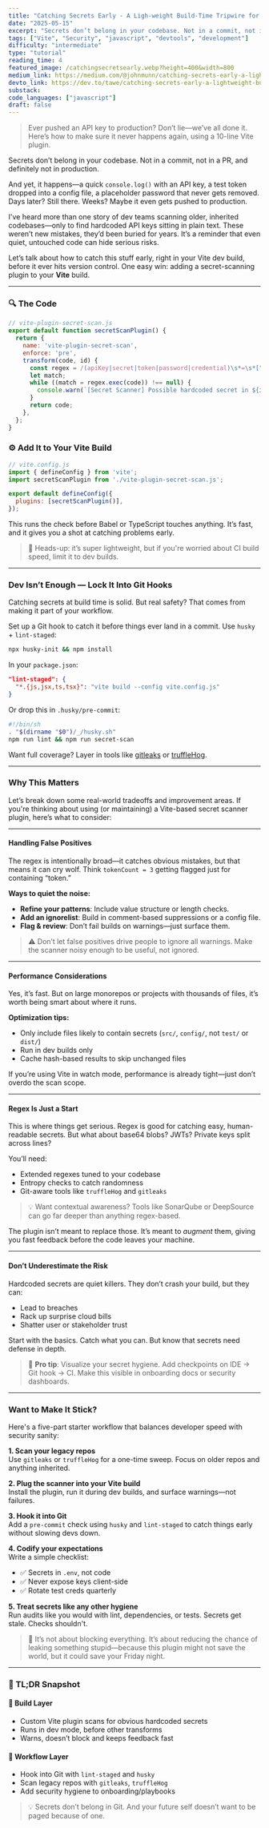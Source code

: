 ```yaml
---
title: "Catching Secrets Early - A Ligh-weight Build-Time Tripwire for Vite"
date: "2025-05-15"
excerpt: "Secrets don’t belong in your codebase. Not in a commit, not in a PR, and definitely not in production. And yet, it happens — a quick console.log() with an API key, a test token dropped into a config…"
tags: ["Vite", "Security", "javascript", "devtools", "development"]
difficulty: "intermediate"
type: "tutorial"
reading_time: 4
featured_image: /catchingsecretsearly.webp?height=400&width=800
medium_link: https://medium.com/@johnmunn/catching-secrets-early-a-lightweight-build-time-tripwire-for-vite-825f0998430c
devto_link: https://dev.to/tawe/catching-secrets-early-a-lightweight-build-time-tripwire-for-vite-3caj
substack:
code_languages: ["javascript"]
draft: false
---
```


> Ever pushed an API key to production? Don’t lie—we’ve all done it. Here’s how to make sure it never happens again, using a 10-line Vite plugin.

Secrets don’t belong in your codebase. Not in a commit, not in a PR, and definitely not in production.

And yet, it happens—a quick ``console.log()`` with an API key, a test token dropped into a config file, a placeholder password that never gets removed. Days later? Still there. Weeks? Maybe it even gets pushed to production.

I've heard more than one story of dev teams scanning older, inherited codebases—only to find hardcoded API keys sitting in plain text. These weren’t new mistakes, they’d been buried for years. It’s a reminder that even quiet, untouched code can hide serious risks.

Let’s talk about how to catch this stuff early, right in your Vite dev build, before it ever hits version control. One easy win: adding a secret-scanning plugin to your **Vite** build.

---

### 🔍 The Code

```javascript
// vite-plugin-secret-scan.js
export default function secretScanPlugin() {
  return {
    name: 'vite-plugin-secret-scan',
    enforce: 'pre',
    transform(code, id) {
      const regex = /(apiKey|secret|token|password|credential)\s*=\s*["]([^"']+)["']/g;
      let match;
      while ((match = regex.exec(code)) !== null) {
        console.warn(`[Secret Scanner] Possible hardcoded secret in ${id}: ${match[0]}`);
      }
      return code;
    },
  };
}
```

### ⚙️ Add It to Your Vite Build

```javascript
// vite.config.js
import { defineConfig } from 'vite';
import secretScanPlugin from './vite-plugin-secret-scan.js';

export default defineConfig({
  plugins: [secretScanPlugin()],
});
```

This runs the check before Babel or TypeScript touches anything. It’s fast, and it gives you a shot at catching problems early.

> 🧪 Heads-up: it’s super lightweight, but if you're worried about CI build speed, limit it to dev builds.

---

### Dev Isn’t Enough — Lock It Into Git Hooks

Catching secrets at build time is solid. But real safety? That comes from making it part of your workflow.

Set up a Git hook to catch it before things ever land in a commit. Use `husky` + `lint-staged`:

```bash
npx husky-init && npm install
```

In your `package.json`:

```json
"lint-staged": {
  "*.{js,jsx,ts,tsx}": "vite build --config vite.config.js"
}
```

Or drop this in `.husky/pre-commit`:

```bash
#!/bin/sh
. "$(dirname "$0")/_/husky.sh"
npm run lint && npm run secret-scan
```

Want full coverage? Layer in tools like [gitleaks](https://github.com/gitleaks/gitleaks) or [truffleHog](https://github.com/trufflesecurity/trufflehog).

---

###  Why This Matters

Let’s break down some real-world tradeoffs and improvement areas. If you're thinking about using (or maintaining) a Vite-based secret scanner plugin, here’s what to consider:

---

#### Handling False Positives

The regex is intentionally broad—it catches obvious mistakes, but that means it can cry wolf. Think `tokenCount = 3` getting flagged just for containing “token.”

**Ways to quiet the noise:**

- **Refine your patterns**: Include value structure or length checks.
- **Add an ignorelist**: Build in comment-based suppressions or a config file.
- **Flag & review**: Don’t fail builds on warnings—just surface them.

> ⚠️ Don’t let false positives drive people to ignore all warnings. Make the scanner noisy enough to be useful, not ignored.

---

#### Performance Considerations

Yes, it’s fast. But on large monorepos or projects with thousands of files, it’s worth being smart about where it runs.

**Optimization tips:**

- Only include files likely to contain secrets (``src/``, ``config/``, not ``test/`` or ``dist/``)
- Run in dev builds only
- Cache hash-based results to skip unchanged files

If you’re using Vite in watch mode, performance is already tight—just don’t overdo the scan scope.

---

#### Regex Is Just a Start

This is where things get serious. Regex is good for catching easy, human-readable secrets. But what about base64 blobs? JWTs? Private keys split across lines?

You’ll need:

- Extended regexes tuned to your codebase
- Entropy checks to catch randomness
- Git-aware tools like `truffleHog` and `gitleaks`

> 💡 Want contextual awareness? Tools like SonarQube or DeepSource can go far deeper than anything regex-based.

The plugin isn’t meant to replace those. It’s meant to _augment_ them, giving you fast feedback before the code leaves your machine.

---

#### Don’t Underestimate the Risk

Hardcoded secrets are quiet killers. They don’t crash your build, but they can:

- Lead to breaches
- Rack up surprise cloud bills
- Shatter user or stakeholder trust

Start with the basics. Catch what you can. But know that secrets need defense in depth.

> 🔎 **Pro tip**: Visualize your secret hygiene. Add checkpoints on IDE → Git hook → CI. Make this visible in onboarding docs or security dashboards.

---

### Want to Make It Stick?

Here's a five-part starter workflow that balances developer speed with security sanity:

**1. Scan your legacy repos**  
Use `gitleaks` or `truffleHog` for a one-time sweep. Focus on older repos and anything inherited.

**2. Plug the scanner into your Vite build**  
Install the plugin, run it during dev builds, and surface warnings—not failures.

**3. Hook it into Git**  
Add a `pre-commit` check using `husky` and `lint-staged` to catch things early without slowing devs down.

**4. Codify your expectations**  
Write a simple checklist:
 - ✅ Secrets in `.env`, not code
 - ✅ Never expose keys client-side
 - ✅ Rotate test creds quarterly
 
**5. Treat secrets like any other hygiene**  
Run audits like you would with lint, dependencies, or tests. Secrets get stale. Checks shouldn't.

> 🎯 It’s not about blocking everything. It’s about reducing the chance of leaking something stupid—because this plugin might not save the world, but it could save your Friday night.

---

### 📌 TL;DR Snapshot


#### 🔧 Build Layer

 - Custom Vite plugin scans for obvious hardcoded secrets
 - Runs in dev mode, before other transforms
 - Warns, doesn’t block and keeps feedback fast

#### 🔄  Workflow Layer

 - Hook into Git with `lint-staged` and `husky`
 - Scan legacy repos with `gitleaks`, `truffleHog`
 - Add security hygiene to onboarding/playbooks

>💡 Secrets don’t belong in Git. And your future self doesn’t want to be paged because of one.